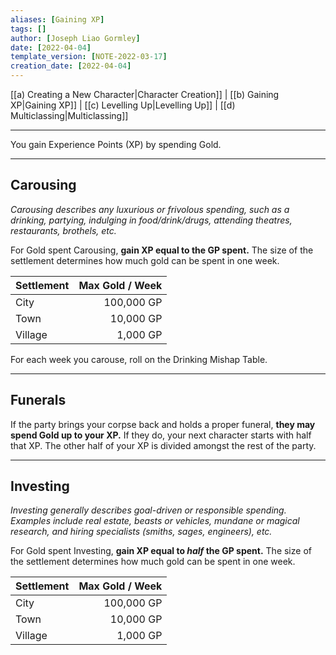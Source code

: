 ```yaml
---
aliases: [Gaining XP]
tags: []
author: [Joseph Liao Gormley]
date: [2022-04-04]
template_version: [NOTE-2022-03-17]
creation_date: [2022-04-04]
---
```

[[a) Creating a New Character|Character Creation]] | [[b) Gaining XP|Gaining XP]] | [[c) Levelling Up|Levelling Up]] | [[d) Multiclassing|Multiclassing]]
___

You gain Experience Points (XP) by spending Gold.
___
## Carousing
*Carousing describes any luxurious or frivolous spending, such as a drinking, partying, indulging in food/drink/drugs, attending theatres, restaurants, brothels, etc.*

For Gold spent Carousing, **gain XP equal to the GP spent.** The size of the settlement determines how much gold can be spent in one week. 

| Settlement | Max Gold / Week |
| ---------- | --------------: |
| City       | 100,000 GP     |
| Town       | 10,000 GP      |
| Village    | 1,000 GP       |

For each week you carouse, roll on the Drinking Mishap Table. <!-- #Revisit -->

___
## Funerals
If the party brings your corpse back and holds a proper funeral, **they may spend Gold up to your XP.** If they do, your next character starts with half that XP. The other half of your XP is divided amongst the rest of the party.

<!--Revisit-->

___
## Investing
*Investing generally describes goal-driven or responsible spending. Examples include real estate, beasts or vehicles, mundane or magical research, and hiring specialists (smiths, sages, engineers), etc.*

For Gold spent Investing, **gain XP equal to *half* the GP spent.** The size of the settlement determines how much gold can be spent in one week.

| Settlement | Max Gold / Week |
| ---------- | --------------: |
| City       | 100,000 GP     |
| Town       | 10,000 GP      |
| Village    | 1,000 GP       |

